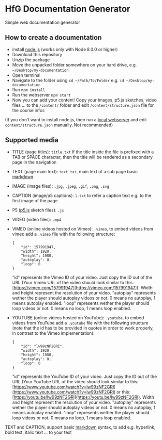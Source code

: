 HfG Documentation Generator
==========================

Simple web documentation generator


How to create a documentation
-----------------------------

* Install [node.js](https://nodejs.org/) (works only with Node 8.0.0 or higher)
* Download this repository
* Unzip the package
* Move the unpacked folder somewhere on your hard drive, e.g. `~/Desktop/my-documentation`
* Open terminal
* Navigate to the folder using `cd ~/Path/To/Folder` e.g. `cd ~/Desktop/my-documentation`
* Run `npm install`
* Run the webserver `npm start`
* Now you can add your content! Copy your images, p5.js sketches, video files ... to the `/content/` folder and edit `/content/structure.json` file for the course infos

(If you don't want to install node.js, then run a [local webserver](https://github.com/processing/p5.js/wiki/Local-server) and edit `content/structure.json` manually. Not recommended)

Supported media
---------------
* TITLE (page titles): `title.txt`
	If the title inside the file is prefixed with a TAB or SPACE character, then the title will be rendered as a secondary page in the navigation
* TEXT (page main text): `text.txt`, main text of a sub page
basic [markdown](https://en.wikipedia.org/wiki/Markdown#Example)
* IMAGE (image files): `.jpg`, `.jpeg`, `.gif`, `.png`, `.svg`
* CAPTION (image/p5 captions): `1.txt` to refer a caption text e.g. to the first image of the page
* P5 ([p5.js](http://p5js.org/) sketch files): `.js`
* VIDEO (video files): `.mp4`
* VIMEO (online videos hosted on Vimeo): `.vimeo`, to embed videos from vimeo add a `.vimeo` file with the following structure:
	```
	{
		"id": 157991947,
		"width": 1920,
		"height": 1080,
		"autoplay": 0,
		"loop": 0
	}
	```
	"id" represents the Vimeo ID of your video. Just copy the ID out of the URL (Your Vimeo URL of the video should look similar to this: [https://vimeo.com/157991947](https://vimeo.com/157991947)).
	Width and height represent the resolution of your video.
	"autoplay" represents wether the player should autoplay videos or not. 0 means no autoplay, 1 means autoplay enabled.
	"loop" represents wether the player should loop videos or not. 0 means no loop, 1 means loop enabled.

* YOUTUBE (online videos hosted on YouTube): `.youtube`, to embed videos from YouTube add a `.youtube` file with the following structure (note that the id has to be provided in quotes in order to work properly, in contrast to the Vimeo implementation):

	```
	{
		"id": "lw99zNF2GRI",
		"width": 1920,
		"height": 1080,
		"autoplay": 0,
		"loop": 0
	}
	```

	"id" represents the YouTube ID of your video. Just copy the ID out of the URL (Your YouTube URL of the video should look similar to this: [https://www.youtube.com/watch?v=lw99zNF2GRI](https://www.youtube.com/watch?v=lw99zNF2GRI) or this: [https://youtu.be/lw99zNF2GRI](https://youtu.be/lw99zNF2GRI).
	Width and height represent the resolution of your video.
	"autoplay" represents wether the player should autoplay videos or not. 0 means no autoplay, 1 means autoplay enabled.
	"loop" represents wether the player should loop videos or not. 0 means no loop, 1 means loop enabled.


TEXT and CAPTION, support basic [markdown](https://en.wikipedia.org/wiki/Markdown#Example) syntax, to add e.g. hyperlink, bold text, italic text ... to your text
